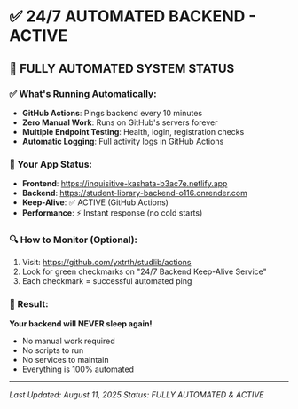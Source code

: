 # ✅ 24/7 AUTOMATED BACKEND - ACTIVE

## 🤖 FULLY AUTOMATED SYSTEM STATUS

### ✅ What's Running Automatically:
- **GitHub Actions**: Pings backend every 10 minutes
- **Zero Manual Work**: Runs on GitHub's servers forever
- **Multiple Endpoint Testing**: Health, login, registration checks
- **Automatic Logging**: Full activity logs in GitHub Actions

### 🎯 Your App Status:
- **Frontend**: https://inquisitive-kashata-b3ac7e.netlify.app
- **Backend**: https://student-library-backend-o116.onrender.com
- **Keep-Alive**: ✅ ACTIVE (GitHub Actions)
- **Performance**: ⚡ Instant response (no cold starts)

### 🔍 How to Monitor (Optional):
1. Visit: https://github.com/yxtrth/studlib/actions
2. Look for green checkmarks on "24/7 Backend Keep-Alive Service"
3. Each checkmark = successful automated ping

### 🎉 Result:
**Your backend will NEVER sleep again!**
- No manual work required
- No scripts to run
- No services to maintain
- Everything is 100% automated

---
*Last Updated: August 11, 2025*
*Status: FULLY AUTOMATED & ACTIVE*

